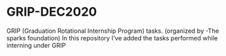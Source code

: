 # GRIP-DEC2020
GRIP (Graduation Rotational Internship Program) tasks. (organized by -The sparks foundation)
In this repository I've added the tasks performed while interning under GRIP
